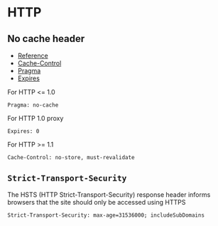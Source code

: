 # HTTP

## No cache header

- [Reference](https://stackoverflow.com/questions/49547/how-do-we-control-web-page-caching-across-all-browsers)
- [Cache-Control](https://www.w3.org/Protocols/rfc2616/rfc2616-sec14.html#sec14.9)
- [Pragma](https://www.w3.org/Protocols/rfc2616/rfc2616-sec14.html#sec14.32)
- [Expires](https://www.w3.org/Protocols/rfc2616/rfc2616-sec14.html#sec14.21)

For HTTP \<= 1.0

```http
Pragma: no-cache
```

For HTTP 1.0 proxy

```http
Expires: 0
```

For HTTP \>= 1.1

```http
Cache-Control: no-store, must-revalidate
```

## `Strict-Transport-Security`

The HSTS (HTTP Strict-Transport-Security) response header informs browsers that the site should only be accessed using HTTPS

```http
Strict-Transport-Security: max-age=31536000; includeSubDomains
```
